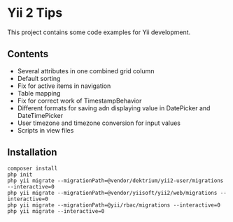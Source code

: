 Yii 2 Tips
===============================

This project contains some code examples for Yii development.

Contents
-------------------
- Several attributes in one combined grid column
- Default sorting
- Fix for active items in navigation
- Table mapping
- Fix for correct work of TimestampBehavior
- Different formats for saving adn displaying value in DatePicker and DateTimePicker
- User timezone and timezone conversion for input values
- Scripts in view files

Installation
-------------------
```
composer install
php init
php yii migrate --migrationPath=@vendor/dektrium/yii2-user/migrations --interactive=0
php yii migrate --migrationPath=@vendor/yiisoft/yii2/web/migrations --interactive=0
php yii migrate --migrationPath=@yii/rbac/migrations --interactive=0
php yii migrate --interactive=0
```
